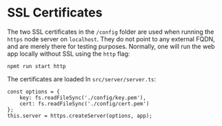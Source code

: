 # SSL Certificates

The two SSL certificates in the `/config` folder are used when running the `https` node server on `localhost`.
They do not point to any external FQDN, and are merely there for testing purposes.
Normally, one will run the web app locally without SSL using the `http` flag:

```
npmt run start http
```

The certificates are loaded In `src/server/server.ts`:

```
const options = {
    key: fs.readFileSync('./config/key.pem'),
    cert: fs.readFileSync('./config/cert.pem')
};
this.server = https.createServer(options, app);
```
